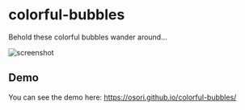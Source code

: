 # colorful-bubbles
Behold these colorful bubbles wander around... 

![screenshot](https://media.giphy.com/media/xT39CXSnHuDJimrabC/giphy.gif)

## Demo
You can see the demo here: https://osori.github.io/colorful-bubbles/
